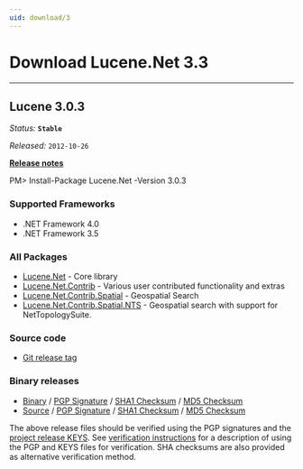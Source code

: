```yaml
---
uid: download/3
---
```


Download Lucene.Net 3.3
===============

---------------

## Lucene 3.0.3

_Status:_ __`Stable`__

_Released:_ `2012-10-26`

__[Release notes](https://cwiki.apache.org/confluence/display/LUCENENET/Lucene.Net+3.0.3)__

<div class="nuget-well" style="text-align:left;">
    PM> Install-Package Lucene.Net -Version 3.0.3
</div>

### Supported Frameworks

- .NET Framework 4.0
- .NET Framework 3.5

### All Packages

- [Lucene.Net](https://www.nuget.org/packages/Lucene.Net/3.0.3) - Core library
- [Lucene.Net.Contrib](https://www.nuget.org/packages/Lucene.Net.Contrib/3.0.3) - Various user contributed functionality and extras
- [Lucene.Net.Contrib.Spatial](https://www.nuget.org/packages/Lucene.Net.Contrib.Spatial/3.0.3) - Geospatial Search
- [Lucene.Net.Contrib.Spatial.NTS](https://www.nuget.org/packages/Lucene.Net.Contrib.Spatial.NTS/3.0.3) - Geospatial search with support for NetTopologySuite.

### Source code

* [Git release tag](https://github.com/apache/lucenenet/releases/tag/Lucene.Net_3_0_3_RC2_final)

### Binary releases

<ul>
<li><a href="https://www-us.apache.org/dist//lucenenet/Apache-Lucene.Net-3.0.3-RC2.bin.zip">Binary</a>
 / <a href="http://archive.apache.org/dist/lucenenet/Apache-Lucene.Net-3.0.3-RC2.bin.zip.asc">PGP Signature</a>
 / <a href="http://archive.apache.org/dist/lucenenet/Apache-Lucene.Net-3.0.3-RC2.bin.zip.sha1">SHA1 Checksum</a>
 / <a href="http://archive.apache.org/dist/lucenenet/Apache-Lucene.Net-3.0.3-RC2.bin.zip.md5">MD5 Checksum</a> </li>
<li><a href="https://www-us.apache.org/dist//lucenenet/Apache-Lucene.Net-3.0.3-RC2.src.zip">Source</a>
 / <a href="http://archive.apache.org/dist/lucenenet/Apache-Lucene.Net-3.0.3-RC2.src.zip.asc">PGP Signature</a>
 / <a href="http://archive.apache.org/dist/lucenenet/Apache-Lucene.Net-3.0.3-RC2.src.zip.sha1">SHA1 Checksum</a>
 / <a href="http://archive.apache.org/dist/lucenenet/Apache-Lucene.Net-3.0.3-RC2.src.zip.md5">MD5 Checksum</a> </li>
</ul>

The above release files should be verified using the PGP signatures and the
<a href="https://www.apache.org/dist/lucenenet/KEYS">project release KEYS</a>. See
<a href="https://www.apache.org/dyn/closer.cgi#verify">verification instructions</a> for a
description of using the PGP and KEYS files for verification. SHA checksums
are also provided as alternative verification method.